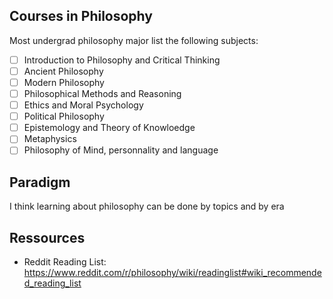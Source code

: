 ## Courses in Philosophy

Most undergrad philosophy major list the following subjects:

- [ ] Introduction to Philosophy and Critical Thinking
- [ ] Ancient Philosophy
- [ ] Modern Philosophy
- [ ] Philosophical Methods and Reasoning
- [ ] Ethics and Moral Psychology
- [ ] Political Philosophy
- [ ] Epistemology and Theory of Knowloedge
- [ ] Metaphysics
- [ ] Philosophy of Mind, personnality and language

## Paradigm

I think learning about philosophy can be done by topics and by era

## Ressources

- Reddit Reading List: https://www.reddit.com/r/philosophy/wiki/readinglist#wiki_recommended_reading_list
